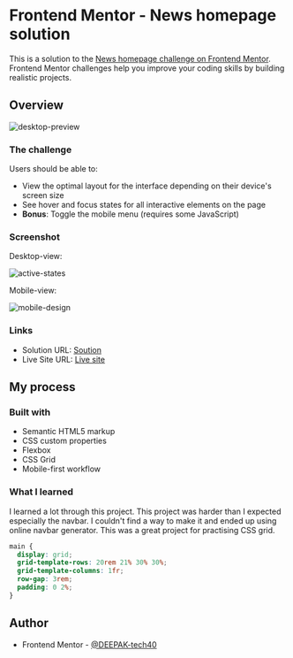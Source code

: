 # Frontend Mentor - News homepage solution

This is a solution to the [News homepage challenge on Frontend Mentor](https://www.frontendmentor.io/challenges/news-homepage-H6SWTa1MFl). Frontend Mentor challenges help you improve your coding skills by building realistic projects.

## Overview

![desktop-preview](https://user-images.githubusercontent.com/94350356/205453187-8a63ee70-5df4-4f29-9442-d10250a5a8dc.jpg)


### The challenge

Users should be able to:

- View the optimal layout for the interface depending on their device's screen size
- See hover and focus states for all interactive elements on the page
- **Bonus**: Toggle the mobile menu (requires some JavaScript)

### Screenshot

Desktop-view:

![active-states](https://user-images.githubusercontent.com/94350356/205453199-e5d0cff3-641c-4489-8f89-6dc07eb78eaf.jpg)

Mobile-view:

![mobile-design](https://user-images.githubusercontent.com/94350356/205453210-c622b3ca-731d-478e-87b5-7cbc95451607.jpg)


### Links

- Solution URL: [Soution](https://your-solution-url.com)
- Live Site URL: [Live site](https://your-live-site-url.com)

## My process

### Built with

- Semantic HTML5 markup
- CSS custom properties
- Flexbox
- CSS Grid
- Mobile-first workflow

### What I learned

I learned a lot through this project. This project was harder than I expected especially the navbar. I couldn't find a way to make it and ended up using online navbar generator. This was a great project for practising CSS grid.

```css
main {
  display: grid;
  grid-template-rows: 20rem 21% 30% 30%;
  grid-template-columns: 1fr;
  row-gap: 3rem;
  padding: 0 2%;
}
```

## Author

- Frontend Mentor - [@DEEPAK-tech40](https://www.frontendmentor.io/profile/DEEPAK-tech40)
